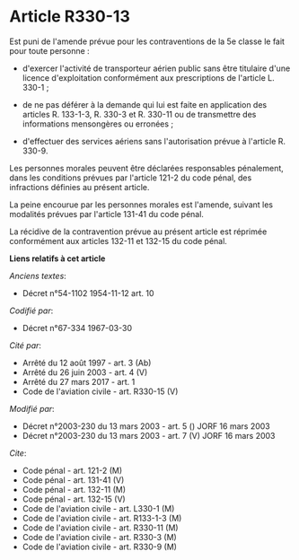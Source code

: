 # Article R330-13

Est puni de l'amende prévue pour les contraventions de la 5e classe le fait pour toute personne :

- d'exercer l'activité de transporteur aérien public sans être titulaire d'une licence d'exploitation conformément aux
prescriptions de l'article L. 330-1 ;

- de ne pas déférer à la demande qui lui est faite en application des articles R. 133-1-3, R. 330-3 et R. 330-11 ou de
transmettre des informations mensongères ou erronées ;

- d'effectuer des services aériens sans l'autorisation prévue à l'article R. 330-9.

Les personnes morales peuvent être déclarées responsables pénalement, dans les conditions prévues par l'article 121-2 du code
pénal, des infractions définies au présent article.

La peine encourue par les personnes morales est l'amende, suivant les modalités prévues par l'article 131-41 du code pénal.

La récidive de la contravention prévue au présent article est réprimée conformément aux articles 132-11 et 132-15 du code
pénal.

**Liens relatifs à cet article**

_Anciens textes_:

  - Décret n°54-1102 1954-11-12 art. 10

_Codifié par_:

  - Décret n°67-334 1967-03-30

_Cité par_:

  - Arrêté du 12 août 1997 - art. 3 (Ab)
  - Arrêté du 26 juin 2003 - art. 4 (V)
  - Arrêté du 27 mars 2017 - art. 1
  - Code de l'aviation civile - art. R330-15 (V)

_Modifié par_:

  - Décret n°2003-230 du 13 mars 2003 - art. 5 () JORF 16 mars 2003
  - Décret n°2003-230 du 13 mars 2003 - art. 7 (V) JORF 16 mars 2003

_Cite_:

  - Code pénal - art. 121-2 (M)
  - Code pénal - art. 131-41 (V)
  - Code pénal - art. 132-11 (M)
  - Code pénal - art. 132-15 (V)
  - Code de l'aviation civile - art. L330-1 (M)
  - Code de l'aviation civile - art. R133-1-3 (M)
  - Code de l'aviation civile - art. R330-11 (M)
  - Code de l'aviation civile - art. R330-3 (M)
  - Code de l'aviation civile - art. R330-9 (M)
